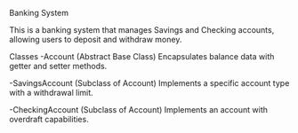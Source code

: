 Banking System

This is a banking system that manages Savings and Checking accounts, allowing users to deposit and withdraw money.

Classes
-Account (Abstract Base Class)
Encapsulates balance data with getter and setter methods.

-SavingsAccount (Subclass of Account)
Implements a specific account type with a withdrawal limit.

-CheckingAccount (Subclass of Account)
Implements an account with overdraft capabilities.